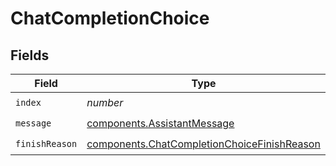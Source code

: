 # ChatCompletionChoice


## Fields

| Field                                                                                                      | Type                                                                                                       | Required                                                                                                   | Description                                                                                                | Example                                                                                                    |
| ---------------------------------------------------------------------------------------------------------- | ---------------------------------------------------------------------------------------------------------- | ---------------------------------------------------------------------------------------------------------- | ---------------------------------------------------------------------------------------------------------- | ---------------------------------------------------------------------------------------------------------- |
| `index`                                                                                                    | *number*                                                                                                   | :heavy_check_mark:                                                                                         | N/A                                                                                                        | 0                                                                                                          |
| `message`                                                                                                  | [components.AssistantMessage](../../models/components/assistantmessage.md)                                 | :heavy_check_mark:                                                                                         | N/A                                                                                                        |                                                                                                            |
| `finishReason`                                                                                             | [components.ChatCompletionChoiceFinishReason](../../models/components/chatcompletionchoicefinishreason.md) | :heavy_check_mark:                                                                                         | N/A                                                                                                        | stop                                                                                                       |